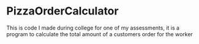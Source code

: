 # PizzaOrderCalculator
This is code I made during college for one of my assessments, it is a program to calculate the total amount of a customers order for the worker
